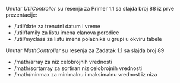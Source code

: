 Unutar *UtilController* su resenja za Primer 1.1 sa slajda broj 88 iz prve prezentacije:
- /util/date za trenutni datum i vreme
- /util/family za listu imena clanova porodice
- /util/myclass za listu imena polaznika u grupi u okviru tabele

Unutar *MathController* su resenja za Zadatak 1.1 sa slajda broj 89
- /math/array za niz celobrojnih vrednosti
- /math/sortarray za sortiran niz celobrojnih vrednosti
- /math/minmax za minimalnu i maksimalnu vrednost iz niza
